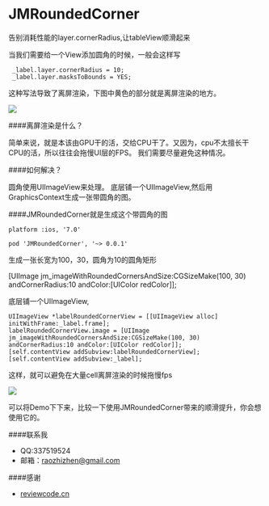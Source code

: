 # JMRoundedCorner
告别消耗性能的layer.cornerRadius,让tableView顺滑起来

当我们需要给一个View添加圆角的时候，一般会这样写
	
	 _label.layer.cornerRadius = 10;
  	 _label.layer.masksToBounds = YES;
  	 
这种写法导致了离屏渲染，下图中黄色的部分就是离屏渲染的地方。

![](https://github.com/raozhizhen/JMRoundedCorner/master/IMG_2574.PNG?raw=true)

####离屏渲染是什么？

简单来说，就是本该由GPU干的活，交给CPU干了。又因为，cpu不太擅长干CPU的活，所以往往会拖慢UI层的FPS。
我们需要尽量避免这种情况。

####如何解决？

圆角使用UIImageView来处理。
底层铺一个UIImageView,然后用GraphicsContext生成一张带圆角的图。

####JMRoundedCorner就是生成这个带圆角的图


	platform :ios, '7.0'
	
	pod 'JMRoundedCorner', '~> 0.0.1'


生成一张长宽为100，30，圆角为10的圆角矩形

[UIImage jm_imageWithRoundedCornersAndSize:CGSizeMake(100, 30) andCornerRadius:10 andColor:[UIColor redColor]];


底层铺一个UIImageView,

    UIImageView *labelRoundedCornerView = [[UIImageView alloc] initWithFrame:_label.frame];
    labelRoundedCornerView.image = [UIImage jm_imageWithRoundedCornersAndSize:CGSizeMake(100, 30) andCornerRadius:10 andColor:[UIColor redColor]];
    [self.contentView addSubview:labelRoundedCornerView];
    [self.contentView addSubview:_label];


这样，就可以避免在大量cell离屏渲染的时候拖慢fps

![](https://github.com/raozhizhen/JMRoundedCorner/master/IMG_2573.PNG?raw=true)

可以将Demo下下来，比较一下使用JMRoundedCorner带来的顺滑提升，你会想使用它的。


####联系我

- QQ:337519524
- 邮箱：raozhizhen@gmail.com

####感谢

- [reviewcode.cn](http://www.reviewcode.cn/article.html?reviewId=7)

